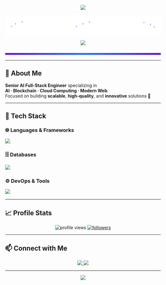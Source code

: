 <p align="center">
  <img src="https://capsule-render.vercel.app/api?type=waving&color=0:6a11cb,100:2575fc&height=120&section=header" />
</p>

<p align="center">
  <img src="https://raw.githubusercontent.com/tatsuya0825/tatsuya0825/main/fireworks.svg?v=4" width="100%" height="64" />
</p>

<p align="center">
  <img src="https://readme-typing-svg.herokuapp.com?font=Fira+Code&weight=600&size=22&pause=1200&color=6A11CB&center=true&vCenter=true&width=720&lines=Designing+scalable+AI+%2B+Cloud+systems;Building+clean%2C+performant+web+apps;Automating+with+DevOps%2C+MLOps%2C+and+IaC" />
</p>

<p align="center">
  <img src="https://raw.githubusercontent.com/tatsuya0825/tatsuya0825/main/animated-line.svg" width="100%" height="6">
</p>

---

## 🚀 About Me
**Senior AI Full-Stack Engineer** specializing in  
**AI · Blockchain · Cloud Computing · Modern Web**.  
Focused on building **scalable**, **high-quality**, and **innovative** solutions 🚀

---

## 🧰 Tech Stack

### 🌐 Languages & Frameworks
<p align="left">
  <img src="https://skillicons.dev/icons?i=python,typescript,javascript,java,go,rust,swift,kotlin,react,nextjs,nodejs,redux,html,css,sass,django,spring,flutter,tailwind,bootstrap&theme=dark" />
</p>

### 🗄️ Databases
<p align="left">
  <img src="https://skillicons.dev/icons?i=postgresql,mysql,mongodb,sqlite,redis,firebase,supabase,elasticsearch,rabbitmq&theme=dark" />
</p>

### ⚙️ DevOps & Tools
<p align="left">
  <img src="https://skillicons.dev/icons?i=docker,kubernetes,terraform,ansible,jenkins,githubactions,aws,gcp,azure,nginx,linux,git,github,vercel,figma,vscode,postman,notion&theme=dark" />
</p>

---

## 📈 Profile Stats
<p align="center">
  <img src="https://komarev.com/ghpvc/?username=tatsuya0825&label=Profile%20views&color=6a11cb&style=flat" alt="profile views" />
  <a href="https://github.com/tatsuya0825?tab=followers">
    <img src="https://img.shields.io/github/followers/tatsuya0825?label=Followers&style=flat&color=2575fc" alt="followers"/>
  </a>
</p>

---

## 📫 Connect with Me
<p align="center">
  <a href="https://www.linkedin.com/in/your-profile">
    <img src="https://skillicons.dev/icons?i=linkedin" height="40" />
  </a>
  <a href="mailto:tatsuyashibata087@gmail.com">
    <img src="https://skillicons.dev/icons?i=gmail" height="40" />
  </a>
</p>

---

<p align="center">
  <img src="https://capsule-render.vercel.app/api?type=waving&color=0:2575fc,100:6a11cb&height=120&section=footer"/>
</p>

